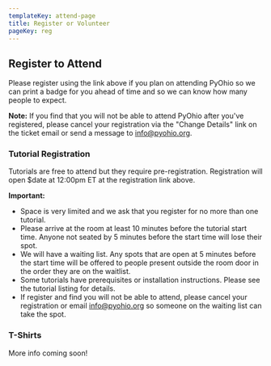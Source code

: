 ```yaml
---
templateKey: attend-page
title: Register or Volunteer
pageKey: reg
---
```


## Register to Attend

<!-- Link to tito here -->

Please register using the link above if you plan on attending PyOhio so we can print a badge for you ahead of time and so we can know how many people to expect.

**Note:** If you find that you will not be able to attend PyOhio after you've registered, please cancel your registration via the "Change Details" link on the ticket email or send a message to [info@pyohio.org](mailto:info@pyohio.org).

### Tutorial Registration

Tutorials are free to attend but they require pre-registration. Registration will open \$date at 12:00pm ET at the registration link above.

**Important:**

- Space is very limited and we ask that you register for no more than one tutorial.
- Please arrive at the room at least 10 minutes before the tutorial start time. Anyone not seated by 5 minutes before the start time will lose their spot.
- We will have a waiting list. Any spots that are open at 5 minutes before the start time will be offered to people present outside the room door in the order they are on the waitlist.
- Some tutorials have prerequisites or installation instructions. Please see the tutorial listing for details.
- If register and find you will not be able to attend, please cancel your registration or email [info@pyohio.org](mailto:info@pyohio.org) so someone on the waiting list can take the spot.

### T-Shirts

More info coming soon!


